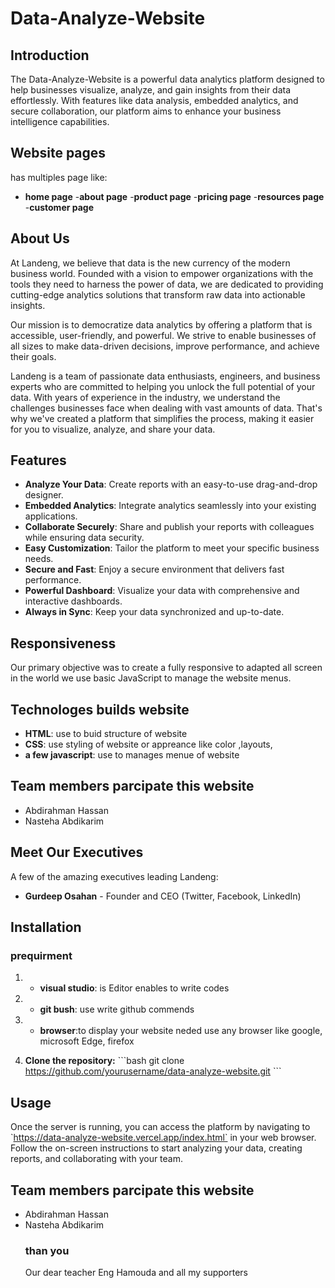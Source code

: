 
# Data-Analyze-Website

## Introduction
The Data-Analyze-Website is a powerful data analytics platform designed to help businesses visualize, analyze, and gain insights from their data effortlessly. With features like data analysis, embedded analytics, and secure collaboration, our platform aims to enhance your business intelligence capabilities.

## Website pages
has multiples page like:
- **home page**
-**about page**
-**product page**
-**pricing page**
-**resources page**
-**customer page**

## About Us
At Landeng, we believe that data is the new currency of the modern business world. Founded with a vision to empower organizations with the tools they need to harness the power of data, we are dedicated to providing cutting-edge analytics solutions that transform raw data into actionable insights.

Our mission is to democratize data analytics by offering a platform that is accessible, user-friendly, and powerful. We strive to enable businesses of all sizes to make data-driven decisions, improve performance, and achieve their goals.

Landeng is a team of passionate data enthusiasts, engineers, and business experts who are committed to helping you unlock the full potential of your data. With years of experience in the industry, we understand the challenges businesses face when dealing with vast amounts of data. That's why we've created a platform that simplifies the process, making it easier for you to visualize, analyze, and share your data.

## Features
- **Analyze Your Data**: Create reports with an easy-to-use drag-and-drop designer.
- **Embedded Analytics**: Integrate analytics seamlessly into your existing applications.
- **Collaborate Securely**: Share and publish your reports with colleagues while ensuring data security.
- **Easy Customization**: Tailor the platform to meet your specific business needs.
- **Secure and Fast**: Enjoy a secure environment that delivers fast performance.
- **Powerful Dashboard**: Visualize your data with comprehensive and interactive dashboards.
- **Always in Sync**: Keep your data synchronized and up-to-date.
## Responsiveness
Our primary objective was to create a fully responsive  to adapted all screen in the world we use basic JavaScript to manage the website menus. 
## Technologes builds website
- **HTML**: use to buid structure of website
- **CSS**: use  styling of website or appreance like color ,layouts,
- **a few javascript**: use to manages  menue of website
## Team members parcipate this website
- Abdirahman Hassan
- Nasteha Abdikarim


## Meet Our Executives
A few of the amazing executives leading Landeng:
- **Gurdeep Osahan** - Founder and CEO (Twitter, Facebook, LinkedIn)

## Installation
### prequirment
1. - **visual studio**: is Editor enables to write codes
2. - **git bush**: use write github commends
3.  - **browser**:to display your website neded use any browser like google, microsoft Edge, firefox

4. **Clone the repository:**
   \`\`\`bash
   git clone https://github.com/yourusername/data-analyze-website.git
   \`\`\`

## Usage
Once the server is running, you can access the platform by navigating to \`https://data-analyze-website.vercel.app/index.html` in your web browser. Follow the on-screen instructions to start analyzing your data, creating reports, and collaborating with your team.
## Team members parcipate this website
- Abdirahman Hassan
- Nasteha Abdikarim
  ### than you
  Our dear teacher Eng Hamouda and all my supporters